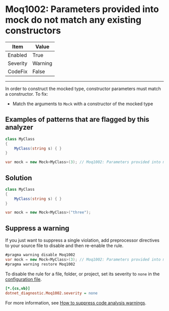 # Moq1002: Parameters provided into mock do not match any existing constructors

| Item     | Value   |
| -------- | ------- |
| Enabled  | True    |
| Severity | Warning |
| CodeFix  | False   |
---

In order to construct the mocked type, constructor parameters must match a constructor. To fix:

- Match the arguments to `Mock` with a constructor of the mocked type

## Examples of patterns that are flagged by this analyzer

```csharp
class MyClass
{
    MyClass(string s) { }
}

var mock = new Mock<MyClass>(3); // Moq1002: Parameters provided into mock do not match any existing constructors
```

## Solution

```csharp
class MyClass
{
    MyClass(string s) { }
}

var mock = new Mock<MyClass>("three");
```

## Suppress a warning

If you just want to suppress a single violation, add preprocessor directives to
your source file to disable and then re-enable the rule.

```csharp
#pragma warning disable Moq1002
var mock = new Mock<MyClass>(3); // Moq1002: Parameters provided into mock do not match any existing constructors
#pragma warning restore Moq1002
```

To disable the rule for a file, folder, or project, set its severity to `none`
in the
[configuration file](https://learn.microsoft.com/en-us/dotnet/fundamentals/code-analysis/configuration-files).

```ini
[*.{cs,vb}]
dotnet_diagnostic.Moq1002.severity = none
```

For more information, see
[How to suppress code analysis warnings](https://learn.microsoft.com/en-us/dotnet/fundamentals/code-analysis/suppress-warnings).
